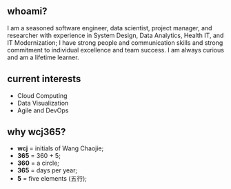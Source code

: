## whoami?
I am a seasoned software engineer, data scientist, project manager, and researcher with experience in System Design, Data Analytics, Health IT, and IT Modernization; I have strong people and communication skills and strong commitment to individual excellence and team success. I am always curious and am a lifetime learner.
## current interests
- Cloud Computing
- Data Visualization
- Agile and DevOps
## why wcj365?
- **wcj** = initials of  Wang Chaojie; 
- **365** = 360 + 5; 
- **360** = a circle; 
- **365** = days per year; 
- **5** = five elements (五行); 
